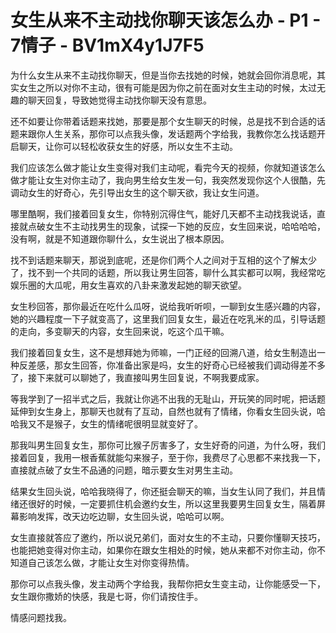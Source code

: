 # 女生从来不主动找你聊天该怎么办 - P1 - 7情子 - BV1mX4y1J7F5

为什么女生从来不主动找你聊天，但是当你去找她的时候，她就会回你消息呢，其实女生之所以对你不主动，很有可能是因为你之前在面对女生主动的时候，太过无趣的聊天回复，导致她觉得主动找你聊天没有意思。

还不如要让你带着话题来找她，那要是那个女生聊天的时候，总是找不到合适的话题来跟你人生关系，那你可以点我头像，发话题两个字给我，我教你怎么找话题开启聊天，让你可以轻松收获女生的好感，所以女生不主动。

我们应该怎么做才能让女生变得对我们主动呢，看完今天的视频，你就知道该怎么做才能让女生对你主动了，我向男生给女生发一句，我突然发现你这个人很酷，先调动女生的好奇心，先引导出女生的这个聊天欲，我让女生问道。

哪里酷啊，我们接着回复女生，你特别沉得住气，能好几天都不主动找我说话，直接就点破女生不主动找男生的现象，试探一下她的反应，女生回来说，哈哈哈哈，没有啊，就是不知道跟你聊什么，女生说出了根本原因。

找不到话题来聊天，那说到底呢，还是你们两个人之间对于互相的这个了解太少了，找不到一个共同的话题，所以我让男生回答，聊什么其实都可以啊，我经常吃娱乐圈的大瓜呢，用女生喜欢的八卦来激发起她的聊天欲望。

女生秒回答，那你最近在吃什么瓜呀，说给我听听呗，一聊到女生感兴趣的内容，她的兴趣程度一下子就变高了，这里我们回复女生，最近在吃乳米的瓜，引导话题的走向，多变聊天的内容，女生回来说，吃这个瓜干嘛。

我们接着回复女生，这不是想拜她为师嘛，一门正经的回溯八道，给女生制造出一种反差感，那女生回答，你准备出家是吗，女生的好奇心已经被我们调动得差不多了，接下来就可以聊她了，我直接叫男生回复说，不啊我要成家。

等我学到了一招半式之后，我就让你逃不出我的无耻山，开玩笑的同时呢，把话题延伸到女生身上，那聊天也就有了互动，自然也就有了情绪，你看女生回头说，哈哈我又不是猴子，女生的情绪呢很明显就变好了。

那我叫男生回复女生，那你可比猴子厉害多了，女生好奇的问道，为什么呀，我们接着回复，我用一根香蕉就能勾来猴子，至于你，我费尽了心思都不来找我一下，直接就点破了女生不品通的问题，暗示要女生对男生主动。

结果女生回头说，哈哈我晓得了，你还挺会聊天的嘛，当女生认同了我们，并且情绪还很好的时候，一定要抓住机会邀约女生，所以这里我要男生回复女生，隔着屏幕影响发挥，改天边吃边聊，女生回头说，哈哈可以啊。

女生直接就答应了邀约，所以说兄弟们，面对女生的不主动，只要你懂聊天技巧，也能把她变得对你主动，如果你在跟女生相处的时候，她从来都不对你主动，你不知道自己该怎么做，才能让女生对你变得热情。

那你可以点我头像，发主动两个字给我，我帮你把女生变主动，让你能感受一下，女生跟你撒娇的快感，我是七哥，你们请按住手。

情感问题找我。